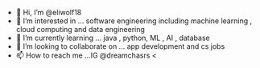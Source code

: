 - 👋 Hi, I’m @eliwolf18
- 👀 I’m interested in ... software engineering including machine learning , cloud computing and data engineering
- 🌱 I’m currently learning ... java , python, ML , AI , database
- 💞️ I’m looking to collaborate on ... app development and cs jobs
- 📫 How to reach me ...IG @dreamchasrs <

<!---
eliwolf18/eliwolf18 is a ✨ special ✨ repository because its `README.md` (this file) appears on your GitHub profile.
You can click the Preview link to take a look at your changes.
--->
